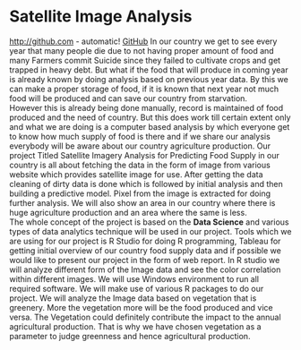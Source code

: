 # Satellite Image Analysis
http://github.com - automatic!
[GitHub](http://github.com)
In our country we get to see every year that many people die due to not having proper amount of food and many Farmers commit Suicide since they failed to cultivate crops and get trapped in heavy debt. But what if the food that will produce in coming year is already known by doing analysis based on previous year data. By this we can make a proper storage of food, if it is known that next year not much food will be produced and can save our country from starvation.<br>
However this is already being done manually, record is maintained of food produced and the need of country. But this does work till certain extent only and what we are doing is a computer based analysis by which everyone get to know how much supply of food is there and if we share our analysis everybody will be aware about our country agriculture production.
Our project Titled Satellite Imagery Analysis for Predicting Food Supply in our country is all about fetching the data in the form of image from various website which provides satellite image for use. After getting the data cleaning of dirty data is done which is followed by initial analysis and then building a predictive model. Pixel from the image is extracted for doing further analysis. We will also show an area in our country where there is huge agriculture production and an area where the same is less.<br> The whole concept of the project is based on the <b>Data Science</b> and various types of data analytics technique will be used in our project.
Tools which we are using for our project is R Studio for doing R programming, Tableau for getting initial overview of our country food supply data and if possible we would like to present our project in the form of web report. In R studio we will analyze different form of the Image data and see the color correlation within different images. We will use Windows environment to run all required software. We will make use of various R packages to do our project.
We will analyze the Image data based on vegetation that is greenery. More the vegetation more will be the food produced and vice versa. The Vegetation could definitely contribute the impact to the annual agricultural production. That is why we have chosen vegetation as a parameter to judge greenness and hence agricultural production.